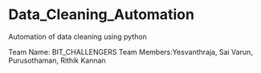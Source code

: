 # Data_Cleaning_Automation
Automation of data cleaning using python

Team Name: BIT_CHALLENGERS
Team Members:Yesvanthraja, Sai Varun, Purusothaman, Rithik Kannan

